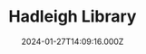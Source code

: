 ---
date: 2024-01-27T14:09:16.000Z
title: Hadleigh Library
latitude: 52.04247690042454
longitude: 0.9546660522905999
category: checkin
---